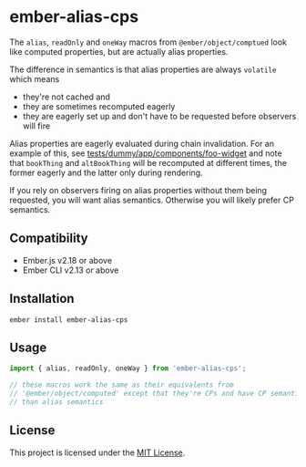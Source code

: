 ember-alias-cps
==============================================================================

The `alias`, `readOnly` and `oneWay` macros from `@ember/object/comptued` look
like computed properties, but are actually alias properties.  

The difference in semantics is that alias properties are always `volatile` which means
  - they're not cached and
  - they are sometimes recomputed eagerly
  - they are eagerly set up and don't have to be requested before observers will fire

Alias properties are eagerly evaluated during chain invalidation.  For an
example of this, see
[tests/dummy/app/components/foo-widget](https://github.com/hjdivad/ember-alias-cps/blob/master/tests/dummy/app/components/foo-widget.js)
and note that `bookThing` and `altBookThing` will be recomputed at different
times, the former eagerly and the latter only during rendering.

If you rely on observers firing on alias properties without them being
requested, you will want alias semantics.  Otherwise you will likely prefer CP
semantics.


Compatibility
------------------------------------------------------------------------------

* Ember.js v2.18 or above
* Ember CLI v2.13 or above


Installation
------------------------------------------------------------------------------

```
ember install ember-alias-cps
```


Usage
------------------------------------------------------------------------------


```js
import { alias, readOnly, oneWay } from 'ember-alias-cps';

// these macros work the same as their equivalents from
// '@ember/object/computed' except that they're CPs and have CP semantics rather
// than alias semantics
```


License
------------------------------------------------------------------------------

This project is licensed under the [MIT License](LICENSE.md).
